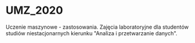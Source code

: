 # UMZ_2020
Uczenie maszynowe - zastosowania. Zajęcia laboratoryjne dla studentów studiów niestacjonarnych kierunku "Analiza i przetwarzanie danych".
